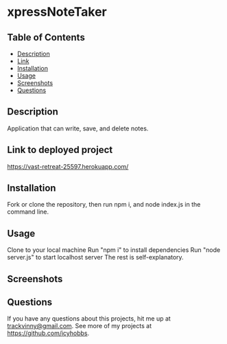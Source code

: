 # xpressNoteTaker

## Table of Contents

- [Description](#description)
- [Link](#Link)
- [Installation](#Installation)
- [Usage](#Usage)
- [Screenshots](#Screenshots)
- [Questions](#questions)

## Description

Application that can write, save, and delete notes.

## Link to deployed project

https://vast-retreat-25597.herokuapp.com/

## Installation

Fork or clone the repository, then run npm i, and node index.js in the command line.

## Usage

Clone to your local machine
Run "npm i" to install dependencies
Run "node server.js" to start localhost server
The rest is self-explanatory.

## Screenshots

## Questions

If you have any questions about this projects, hit me up at trackvinny@gmail.com. See more of my projects at https://github.com/icyhobbs.
